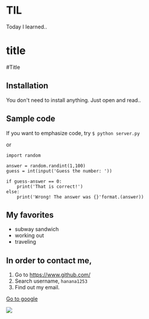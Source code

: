# TIL
Today I learned..

<h1>title</h1>

#Title

## Installation

You don't need to install anything.
Just open and read..

## Sample code

If you want to emphasize code, try `$ python server.py`

or
```
import random

answer = random.randint(1,100)
guess = int(input('Guess the number: '))

if guess-answer == 0:
    print('That is correct!')
else:
    print('Wrong! The answer was {}'format.(answer))
```

## My favorites

- subway sandwich
- working out
- traveling

## In order to contact me,

1. Go to https://www.github.com/
2. Search username, `hanana1253`
3. Find out my email.

[Go to google](https://www.google.com/)

![](https://avatars.githubusercontent.com/u/22283213?s=400&u=29a5108939d818818667a35584a7a291f6db8a1a&v=4)



